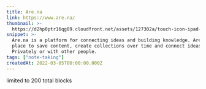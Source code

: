 ```yaml
---
title: Are.na
link: https://www.are.na/
thumbnail: >-
  https://d2hp0ptr16qg89.cloudfront.net/assets/127302a/touch-icon-ipad-retina.png
snippet: >-
  Are.na is a platform for connecting ideas and building knowledge. Are.na is a
  place to save content, create collections over time and connect ideas.
  Privately or with other people.
tags: ["note-taking"]
createdAt: 2022-03-05T00:00:00.000Z
---
```

limited to 200 total blocks